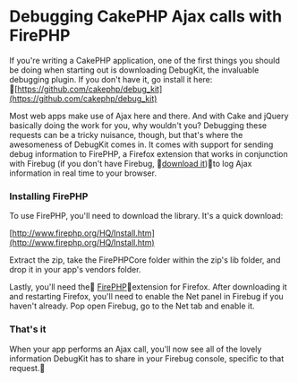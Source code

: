 # Debugging CakePHP Ajax calls with FirePHP

If you're writing a CakePHP application, one of the first things you should be doing when starting out is downloading DebugKit, the invaluable debugging plugin. If you don't have it, go install it here: [https://github.com/cakephp/debug_kit](https://github.com/cakephp/debug_kit)

Most web apps make use of Ajax here and there. And with Cake and jQuery basically doing the work for you, why wouldn't you? Debugging these requests can be a tricky nuisance, though, but that's where the awesomeness of DebugKit comes in. It comes with support for sending debug information to FirePHP, a Firefox extension that works in conjunction with Firebug (if you don't have Firebug, [download it](http://getfirebug.com/))to log Ajax information in real time to your browser.

### Installing FirePHP

To use FirePHP, you'll need to download the library. It's a quick download:

[http://www.firephp.org/HQ/Install.htm](http://www.firephp.org/HQ/Install.htm)

Extract the zip, take the FirePHPCore folder within the zip's lib folder, and drop it in your app's vendors folder.

Lastly, you'll need the [FirePHP](http://www.firephp.org/)extension for Firefox. After downloading it and restarting Firefox, you'll need to enable the Net panel in Firebug if you haven't already. Pop open Firebug, go to the Net tab and enable it.

### That's it

When your app performs an Ajax call, you'll now see all of the lovely information DebugKit has to share in your Firebug console, specific to that request.